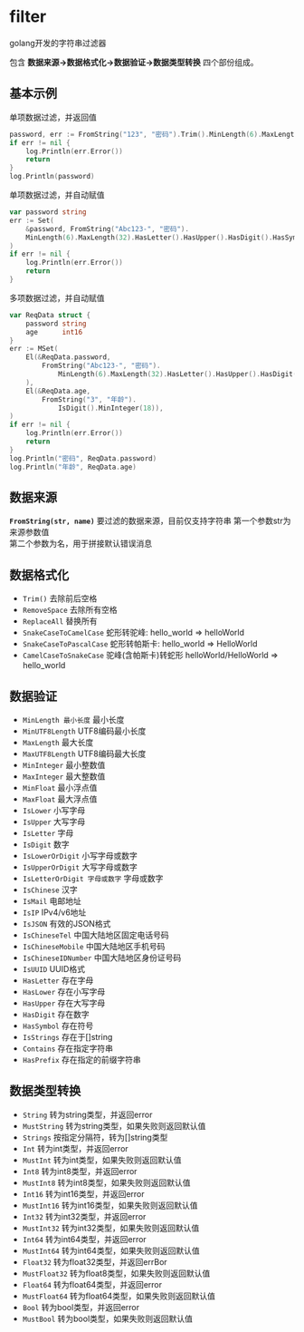 # filter
golang开发的字符串过滤器

包含 **数据来源->数据格式化->数据验证->数据类型转换** 四个部份组成。

## 基本示例
单项数据过滤，并返回值
```Go
password, err := FromString("123", "密码").Trim().MinLength(6).MaxLength(32).String()
if err != nil {
    log.Println(err.Error())
    return
}
log.Println(password)
```

单项数据过滤，并自动赋值
```Go
var password string
err := Set(
    &password, FromString("Abc123-", "密码").
    MinLength(6).MaxLength(32).HasLetter().HasUpper().HasDigit().HasSymbol(),
)
if err != nil {
    log.Println(err.Error())
    return
}
```

多项数据过滤，并自动赋值
```Go
var ReqData struct {
    password string
    age      int16
}
err := MSet(
    El(&ReqData.password,
        FromString("Abc123-", "密码").
            MinLength(6).MaxLength(32).HasLetter().HasUpper().HasDigit().HasSymbol(),
    ),
    El(&ReqData.age,
        FromString("3", "年龄").
            IsDigit().MinInteger(18)),
)
if err != nil {
    log.Println(err.Error())
    return
}
log.Println("密码", ReqData.password)
log.Println("年龄", ReqData.age)
```

## 数据来源
**`FromString(str, name)`**
要过滤的数据来源，目前仅支持字符串
第一个参数str为来源参数值<br>
第二个参数为名，用于拼接默认错误消息

## 数据格式化
- `Trim()` 去除前后空格
- `RemoveSpace` 去除所有空格
- `ReplaceAll` 替换所有
- `SnakeCaseToCamelCase` 蛇形转驼峰: hello_world => helloWorld
- `SnakeCaseToPascalCase` 蛇形转帕斯卡: hello_world => HelloWorld
- `CamelCaseToSnakeCase` 驼峰(含帕斯卡)转蛇形 helloWorld/HelloWorld => hello_world

## 数据验证
- `MinLength 最小长度` 最小长度
- `MinUTF8Length` UTF8编码最小长度
- `MaxLength` 最大长度
- `MaxUTF8Length` UTF8编码最大长度
- `MinInteger` 最小整数值
- `MaxInteger` 最大整数值
- `MinFloat` 最小浮点值
- `MaxFloat` 最大浮点值
- `IsLower` 小写字母
- `IsUpper` 大写字母
- `IsLetter` 字母
- `IsDigit` 数字
- `IsLowerOrDigit` 小写字母或数字
- `IsUpperOrDigit` 大写字母或数字
- `IsLetterOrDigit 字母或数字` 字母或数字
- `IsChinese` 汉字
- `IsMail` 电邮地址
- `IsIP` IPv4/v6地址
- `IsJSON` 有效的JSON格式
- `IsChineseTel` 中国大陆地区固定电话号码
- `IsChineseMobile` 中国大陆地区手机号码
- `IsChineseIDNumber` 中国大陆地区身份证号码
- `IsUUID` UUID格式
- `HasLetter` 存在字母
- `HasLower` 存在小写字母
- `HasUpper` 存在大写字母
- `HasDigit` 存在数字
- `HasSymbol` 存在符号
- `IsStrings` 存在于[]string
- `Contains` 存在指定字符串
- `HasPrefix` 存在指定的前缀字符串

## 数据类型转换
- `String` 转为string类型，并返回error
- `MustString` 转为string类型，如果失败则返回默认值
- `Strings` 按指定分隔符，转为[]string类型
- `Int` 转为int类型，并返回error
- `MustInt` 转为int类型，如果失败则返回默认值
- `Int8` 转为int8类型，并返回error
- `MustInt8` 转为int8类型，如果失败则返回默认值
- `Int16` 转为int16类型，并返回error
- `MustInt16` 转为int16类型，如果失败则返回默认值
- `Int32` 转为int32类型，并返回error
- `MustInt32` 转为int32类型，如果失败则返回默认值
- `Int64` 转为int64类型，并返回error
- `MustInt64` 转为int64类型，如果失败则返回默认值
- `Float32` 转为float32类型，并返回errBor
- `MustFloat32` 转为float8类型，如果失败则返回默认值
- `Float64` 转为float64类型，并返回error
- `MustFloat64` 转为float64类型，如果失败则返回默认值
- `Bool` 转为bool类型，并返回error
- `MustBool` 转为bool类型，如果失败则返回默认值